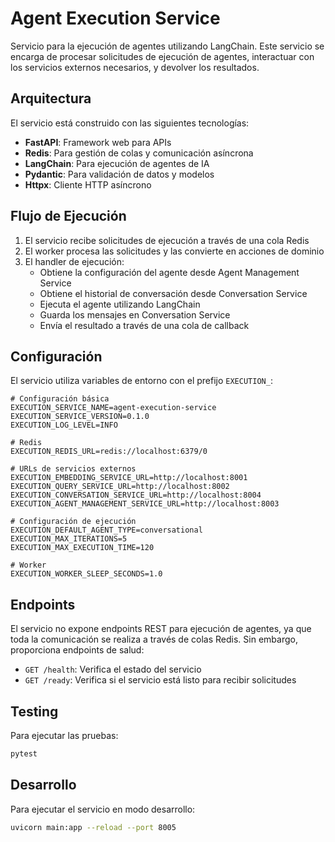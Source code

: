 # Agent Execution Service

Servicio para la ejecución de agentes utilizando LangChain. Este servicio se encarga de procesar solicitudes de ejecución de agentes, interactuar con los servicios externos necesarios, y devolver los resultados.

## Arquitectura

El servicio está construido con las siguientes tecnologías:
- **FastAPI**: Framework web para APIs
- **Redis**: Para gestión de colas y comunicación asíncrona
- **LangChain**: Para ejecución de agentes de IA
- **Pydantic**: Para validación de datos y modelos
- **Httpx**: Cliente HTTP asíncrono

## Flujo de Ejecución

1. El servicio recibe solicitudes de ejecución a través de una cola Redis
2. El worker procesa las solicitudes y las convierte en acciones de dominio
3. El handler de ejecución:
   - Obtiene la configuración del agente desde Agent Management Service
   - Obtiene el historial de conversación desde Conversation Service
   - Ejecuta el agente utilizando LangChain
   - Guarda los mensajes en Conversation Service
   - Envía el resultado a través de una cola de callback

## Configuración

El servicio utiliza variables de entorno con el prefijo `EXECUTION_`:

```
# Configuración básica
EXECUTION_SERVICE_NAME=agent-execution-service
EXECUTION_SERVICE_VERSION=0.1.0
EXECUTION_LOG_LEVEL=INFO

# Redis
EXECUTION_REDIS_URL=redis://localhost:6379/0

# URLs de servicios externos
EXECUTION_EMBEDDING_SERVICE_URL=http://localhost:8001
EXECUTION_QUERY_SERVICE_URL=http://localhost:8002
EXECUTION_CONVERSATION_SERVICE_URL=http://localhost:8004
EXECUTION_AGENT_MANAGEMENT_SERVICE_URL=http://localhost:8003

# Configuración de ejecución
EXECUTION_DEFAULT_AGENT_TYPE=conversational
EXECUTION_MAX_ITERATIONS=5
EXECUTION_MAX_EXECUTION_TIME=120

# Worker
EXECUTION_WORKER_SLEEP_SECONDS=1.0
```

## Endpoints

El servicio no expone endpoints REST para ejecución de agentes, ya que toda la comunicación se realiza a través de colas Redis. Sin embargo, proporciona endpoints de salud:

- `GET /health`: Verifica el estado del servicio
- `GET /ready`: Verifica si el servicio está listo para recibir solicitudes

## Testing

Para ejecutar las pruebas:

```bash
pytest
```

## Desarrollo

Para ejecutar el servicio en modo desarrollo:

```bash
uvicorn main:app --reload --port 8005
```
